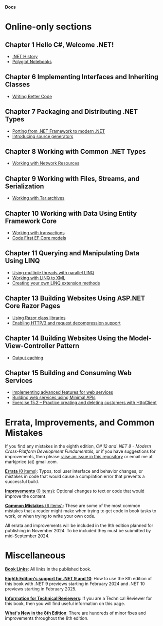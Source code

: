 **Docs**

# Online-only sections

## Chapter 1 Hello C#, Welcome .NET!

- [.NET History](ch01-dotnet-history.md)
- [Polyglot Notebooks](ch01-polyglot-notebooks.md)

## Chapter 6 Implementing Interfaces and Inheriting Classes

- [Writing Better Code](ch06-writing-better-code.md)

## Chapter 7 Packaging and Distributing .NET Types

- [Porting from .NET Framework to modern .NET](ch07-porting.md)
- [Introducing source generators](ch07-source-generators.md)

## Chapter 8 Working with Common .NET Types

- [Working with Network Resources](ch08-network-resources.md)

## Chapter 9 Working with Files, Streams, and Serialization

- [Working with Tar archives](ch09-tar-archives.md)

## Chapter 10 Working with Data Using Entity Framework Core

- [Working with transactions](ch10-transactions.md)
- [Code First EF Core models](ch10-code-first.md)

## Chapter 11 Querying and Manipulating Data Using LINQ

- [Using multiple threads with parallel LINQ](ch11-plinq.md)
- [Working with LINQ to XML](ch11-linq-to-xml.md)
- [Creating your own LINQ extension methods](ch11-custom-linq-methods.md)

## Chapter 13 Building Websites Using ASP.NET Core Razor Pages

- [Using Razor class libraries](ch13-razor-library.md)
- [Enabling HTTP/3 and request decompression support](ch13-enabling-http3.md)

## Chapter 14 Building Websites Using the Model-View-Controller Pattern

- [Output caching](ch14-output-caching.md)

## Chapter 15 Building and Consuming Web Services

- [Implementing advanced features for web services](ch15-advanced.md)
- [Building web services using Minimal APIs](ch15-minimal-apis.md)
- [Exercise 15.2 – Practice creating and deleting customers with HttpClient](ch15-exercise-2.md)

# Errata, Improvements, and Common Mistakes

If you find any mistakes in the eighth edition, *C# 12 and .NET 8 - Modern Cross-Platform Development Fundamentals*, or if you have suggestions for improvements, then please [raise an issue in this repository](https://github.com/markjprice/cs12dotnet8/issues) or email me at markjprice (at) gmail.com.

[**Errata** (0 items)](errata/errata.md): Typos, tool user interface and behavior changes, or mistakes in code that would cause a compilation error that prevents a successful build.

[**Improvements** (0 items)](errata/improvements.md): Optional changes to text or code that would improve the content.

[**Common Mistakes** (6 items)](errata/common-mistakes.md): These are some of the most common mistakes that a reader might make when trying to get code in book tasks to work, or when trying to write your own code. 

All errata and improvements will be included in the 9th edition planned for publishing in November 2024. To be included they must be submitted by mid-September 2024.

# Miscellaneous

[**Book Links**](book-links.md): All links in the published book.

[**Eighth Edition's support for .NET 9 and 10**](dotnet9.md): How to use the 8th edition of this book with .NET 9 previews starting in February 2024 and .NET 10 previews starting in February 2025.

[**Information for Technical Reviewers**](reviewers.md): If you are a Technical Reviewer for this book, then you will find useful information on this page.

[**What's New in the 8th Edition**](whats-new-in-book.md): There are hundreds of minor fixes and improvements throughout the 8th edition.
